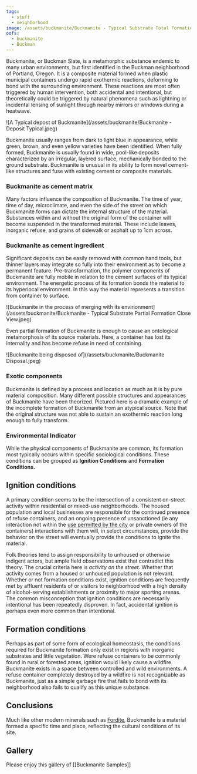 ```yaml
---
tags:
  - stuff
  - neighborhood
image: /assets/buckmanite/Buckmanite - Typical Substrate Total Formation Wide View.jpeg
oofs: 
  - buckmanite
  - Buckman
---
```

Buckmanite, or Buckman Slate, is a metamorphic substance endemic to many urban environments, but first identified in the Buckman neighborhood of Portland, Oregon. It is a composite material formed when plastic municipal containers undergo rapid exothermic reactions, deforming to bond with the surrounding environment. These reactions are most often triggered by human intervention, both accidental and intentional, but theoretically could be triggered by natural phenomena such as lightning or incidental lensing of sunlight through nearby mirrors or windows during a heatwave. 

![A Typical depost of Buckmanite](/assets/buckmanite/Buckmanite - Deposit Typical.jpeg)

Buckmanite usually ranges from dark to light blue in appearance, while green, brown, and even yellow varieties have been identified. When fully formed, Buckmanite is usually found in wide, pool-like deposits characterized by an irregular, layered surface, mechanically bonded to the ground substrate. Buckmanite is unusual in its ability to form novel cement-like structures and fuse with existing cement or composite materials.

### Buckmanite as cement matrix

Many factors influence the composition of Buckmanite. The time of year, time of day, microclimate, and even the side of the street on which Buckmanite forms can dictate the internal structure of the material. Substances within and without the original form of the container will become suspended in the transformed material. These include leaves, inorganic refuse, and grains of sidewalk or asphalt up to 1cm across. 

### Buckmanite as cement ingredient

Significant deposits can be easily removed with common hand tools, but thinner layers may integrate so fully into their environment as to become a permanent feature. Pre-transformation, the polymer components of Buckmanite are fully mobile in relation to the cement surfaces of its typical environment. The energetic process of its formation bonds the material to its hyperlocal environment. In this way the material represents a transition from container to surface.

![Buckmanite in the process of merging with its envirionment](/assets/buckmanite/Buckmanite - Typical Substrate Partial Formation Close View.jpeg)


Even partial formation of Buckmanite is enough to cause an ontological metamorphosis of its source materials. Here, a container has lost its internality and has become refuse in need of containing.

![Buckmanite being disposed of](/assets/buckmanite/Buckmanite Disposal.jpeg)

### Exotic components

Buckmanite is defined by a process and location as much as it is by pure material composition. Many different possible structures and appearances of Buckmanite have been theorized. Pictured here is a dramatic example of the incomplete formation of Buckmanite from an atypical source. Note that the original structure was not able to sustain an exothermic reaction long enough to fully transform.

### Environmental Indicator

While the physical components of Buckmanite are common, its formation most typically occurs within specific sociological conditions. These conditions can be grouped as **Ignition Conditions** and **Formation Conditions.**

## Ignition conditions

A primary condition seems to be the intersection of a consistent on-street activity within residential or mixed-use neighborhoods. The housed population and local businesses are responsible for the continued presence of refuse containers, and an ongoing presence of unsanctioned (ie any interaction not within the [use permitted by the city](https://www.portland.gov/bps/garbage-recycling/garbage-recycling-and-compost-rules-and-regulations) or private owners of the containers) interactions with them will, in select circumstances, provide the  behavior on the street will eventually provide the conditions to ignite the material. 

Folk theories tend to assign responsibility to unhoused or otherwise indigent actors, but ample field observations exist that contradict this theory. The crucial criteria here is *activity on the street.* Whether that activity comes from a housed or unhoused population is not relevant. Whether or not formation conditions exist, ignition conditions are frequently met by affluent residents of or visitors to neighborhood with a high density of alcohol-serving establishments or proximity to major sporting arenas. The common misconception that ignition conditions are necessarily intentional has been repeatedly disproven. In fact, accidental ignition is perhaps even more common than intentional.

## Formation conditions

Perhaps as part of some form of ecological homeostasis, the conditions required for Buckmanite formation only exist in regions with inorganic substrates and little vegetation. Were refuse containers to be commonly found in rural or forested areas, ignition would likely cause a wildfire. Buckmanite exists in a space between controlled and wild environments. A refuse container completely destroyed by a wildfire is not recognizable as Buckmanite, just as a simple garbage fire that fails to bond with its neighborhood also fails to qualify as this unique substance.

## Conclusions

Much like other modern minerals such as [Fordite](https://en.wikipedia.org/wiki/Fordite), Buckmanite is a material formed a specific time and place, reflecting the cultural conditions of its site. 

## Gallery

Please enjoy this gallery of [[Buckmanite Samples]]


